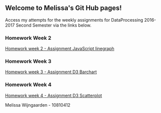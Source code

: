 ## Welcome to Melissa's Git Hub pages!

Access my attempts for the weekly assignments for DataProcessing 2016-2017 Second Semester via the links below.

### Homework Week 2
[Homework week 2 - Assignment JavaScript linegraph](https://github.com/MelissaMW2/DataProcessing/tree/master/Homework/Week-2/data3.html)

### Homework Week 3
[Homework week 3 - Assignment D3 Barchart](https://github.com/MelissaMW2/DataProcessing/tree/master/Homework/Week-3/barchart.html)

### Homework Week 4
[Homework week 4 - Assignment D3 Scatterplot](https://github.com/MelissaMW2/DataProcessing/blob/master/Homework/Week-4/scatterplot.html)

Melissa Wijngaarden - 10810412

